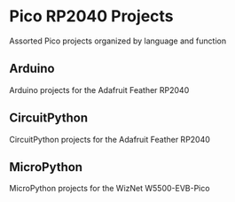 # Pico RP2040 Projects

Assorted Pico projects organized by language and function

## Arduino

Arduino projects for the Adafruit Feather RP2040

## CircuitPython

CircuitPython projects for the Adafruit Feather RP2040

## MicroPython

MicroPython projects for the WizNet W5500-EVB-Pico
